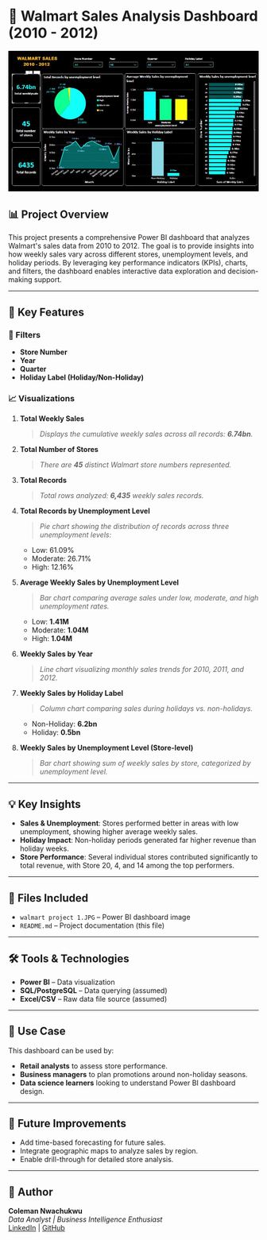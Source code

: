 # 🛒 Walmart Sales Analysis Dashboard (2010 - 2012)

![Walmart Sales Dashboard](./walmart%20project%201.JPG)

## 📊 Project Overview

This project presents a comprehensive Power BI dashboard that analyzes Walmart's sales data from 2010 to 2012. The goal is to provide insights into how weekly sales vary across different stores, unemployment levels, and holiday periods. By leveraging key performance indicators (KPIs), charts, and filters, the dashboard enables interactive data exploration and decision-making support.

---

## 🧾 Key Features

### 📌 Filters
- **Store Number**
- **Year**
- **Quarter**
- **Holiday Label (Holiday/Non-Holiday)**

### 📈 Visualizations
1. **Total Weekly Sales**  
   > _Displays the cumulative weekly sales across all records: **6.74bn**._

2. **Total Number of Stores**  
   > _There are **45** distinct Walmart store numbers represented._

3. **Total Records**  
   > _Total rows analyzed: **6,435** weekly sales records._

4. **Total Records by Unemployment Level**  
   > _Pie chart showing the distribution of records across three unemployment levels:_
   - Low: 61.09%
   - Moderate: 26.71%
   - High: 12.16%

5. **Average Weekly Sales by Unemployment Level**  
   > _Bar chart comparing average sales under low, moderate, and high unemployment rates._
   - Low: **1.41M**
   - Moderate: **1.04M**
   - High: **1.04M**

6. **Weekly Sales by Year**  
   > _Line chart visualizing monthly sales trends for 2010, 2011, and 2012._

7. **Weekly Sales by Holiday Label**  
   > _Column chart comparing sales during holidays vs. non-holidays._
   - Non-Holiday: **6.2bn**
   - Holiday: **0.5bn**

8. **Weekly Sales by Unemployment Level (Store-level)**  
   > _Bar chart showing sum of weekly sales by store, categorized by unemployment level._

---

## 💡 Key Insights

- **Sales & Unemployment**: Stores performed better in areas with low unemployment, showing higher average weekly sales.
- **Holiday Impact**: Non-holiday periods generated far higher revenue than holiday weeks.
- **Store Performance**: Several individual stores contributed significantly to total revenue, with Store 20, 4, and 14 among the top performers.

---

## 📁 Files Included

- `walmart project 1.JPG` – Power BI dashboard image
- `README.md` – Project documentation (this file)

---

## 🛠 Tools & Technologies

- **Power BI** – Data visualization
- **SQL/PostgreSQL** – Data querying (assumed)
- **Excel/CSV** – Raw data file source (assumed)

---

## 📌 Use Case

This dashboard can be used by:
- **Retail analysts** to assess store performance.
- **Business managers** to plan promotions around non-holiday seasons.
- **Data science learners** looking to understand Power BI dashboard design.

---

## 📍 Future Improvements

- Add time-based forecasting for future sales.
- Integrate geographic maps to analyze sales by region.
- Enable drill-through for detailed store analysis.

---

## 🙌 Author

**Coleman Nwachukwu**  
_Data Analyst | Business Intelligence Enthusiast_  
[LinkedIn](https://www.linkedin.com/) | [GitHub](https://github.com/)
